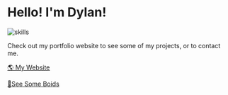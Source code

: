 # Hello! I'm Dylan!
![skills](https://skillicons.dev/icons?theme=dark&perline=6&i=ts,js,rust,wasm,react,figma,mongodb,nextjs)

Check out my portfolio website to see some of my projects, or to contact me. 

[🌎 My Website](https://www.dylanmashini.com/)

[🦜See Some Boids](https://boids.dylanmashini.com)

